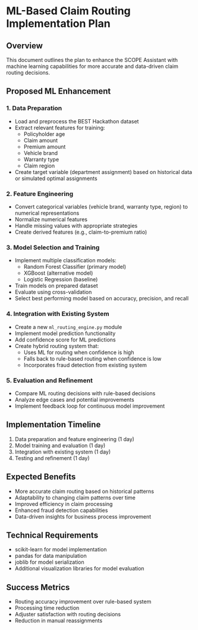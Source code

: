 # ML-Based Claim Routing Implementation Plan

## Overview
This document outlines the plan to enhance the SCOPE Assistant with machine learning capabilities for more accurate and data-driven claim routing decisions.

## Proposed ML Enhancement

### 1. Data Preparation
- Load and preprocess the BEST Hackathon dataset
- Extract relevant features for training:
  - Policyholder age
  - Claim amount
  - Premium amount
  - Vehicle brand
  - Warranty type
  - Claim region
- Create target variable (department assignment) based on historical data or simulated optimal assignments

### 2. Feature Engineering
- Convert categorical variables (vehicle brand, warranty type, region) to numerical representations
- Normalize numerical features
- Handle missing values with appropriate strategies
- Create derived features (e.g., claim-to-premium ratio)

### 3. Model Selection and Training
- Implement multiple classification models:
  - Random Forest Classifier (primary model)
  - XGBoost (alternative model)
  - Logistic Regression (baseline)
- Train models on prepared dataset
- Evaluate using cross-validation
- Select best performing model based on accuracy, precision, and recall

### 4. Integration with Existing System
- Create a new `ml_routing_engine.py` module
- Implement model prediction functionality
- Add confidence score for ML predictions
- Create hybrid routing system that:
  - Uses ML for routing when confidence is high
  - Falls back to rule-based routing when confidence is low
  - Incorporates fraud detection from existing system

### 5. Evaluation and Refinement
- Compare ML routing decisions with rule-based decisions
- Analyze edge cases and potential improvements
- Implement feedback loop for continuous model improvement

## Implementation Timeline
1. Data preparation and feature engineering (1 day)
2. Model training and evaluation (1 day)
3. Integration with existing system (1 day)
4. Testing and refinement (1 day)

## Expected Benefits
- More accurate claim routing based on historical patterns
- Adaptability to changing claim patterns over time
- Improved efficiency in claim processing
- Enhanced fraud detection capabilities
- Data-driven insights for business process improvement

## Technical Requirements
- scikit-learn for model implementation
- pandas for data manipulation
- joblib for model serialization
- Additional visualization libraries for model evaluation

## Success Metrics
- Routing accuracy improvement over rule-based system
- Processing time reduction
- Adjuster satisfaction with routing decisions
- Reduction in manual reassignments
